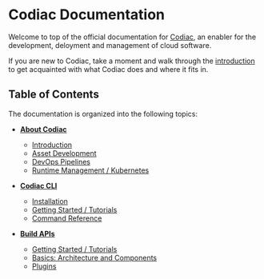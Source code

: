 # Codiac Documentation

Welcome to top of the official documentation for [Codiac](http://codiac.io), an enabler for the development, deloyment and management of cloud software.  

If you are new to Codiac, take a moment and walk through the [introduction](./about/index.md) to get acquainted with what Codiac does and where it fits in.

## Table of Contents
The documentation is organized into the following topics:

  * **[About Codiac](./about/index.md)**
    * [Introduction](./about/index.md)
    * [Asset Development](./about/asset-dev.md)
    * [DevOps Pipelines](./about/devops.md)
    * [Runtime Management / Kubernetes](./about/runtime-mgmt.md)

  * **[Codiac CLI](./cli/index.md)**
    * [Installation](./cli/index.md#installation)
    * [Getting Started / Tutorials](./cli/tutorials/index.md)
    * [Command Reference](./cli/command-reference.md)
    <!-- * [Release Notes](./cli/release-notes.md) -->

  * **[Build APIs](./api-base/index.md)**
    * [Getting Started / Tutorials](./api-base/getting-started/index.md)
    * [Basics: Architecture and Components](./api-base/basics/index.md)
    <!-- * [Advanced: Architecture and Components]() -->
    <!-- * [Concepts](./api-base/concepts/index.md) -->
    <!-- * [Extending The System]() -->
    * [Plugins](./api-base/plugins/index.md)
